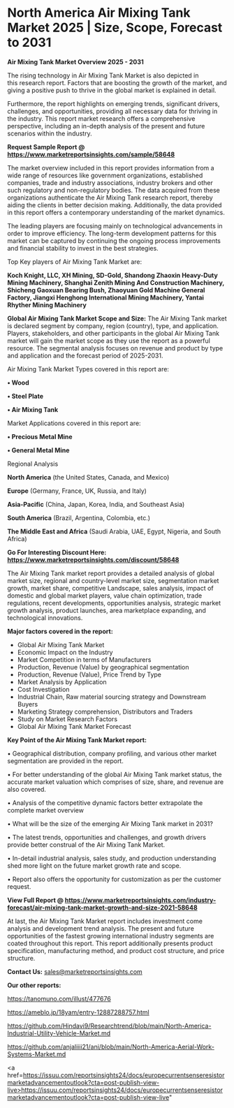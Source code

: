 # North America Air Mixing Tank Market 2025 | Size, Scope, Forecast to 2031

<Strong> Air Mixing Tank Market Overview 2025 - 2031</strong>

The rising technology in Air Mixing Tank Market is also depicted in this research report. Factors that are boosting the growth of the market, and giving a positive push to thrive in the global market is explained in detail.

Furthermore, the report highlights on emerging trends, significant drivers, challenges, and opportunities, providing all necessary data for thriving in the industry. This report market research offers a comprehensive perspective, including an in-depth analysis of the present and future scenarios within the industry.

<strong>Request Sample Report @ <a href=https://www.marketreportsinsights.com/sample/58648>https://www.marketreportsinsights.com/sample/58648</a></strong>

The market overview included in this report provides information from a wide range of resources like government organizations, established companies, trade and industry associations, industry brokers and other such regulatory and non-regulatory bodies. The data acquired from these organizations authenticate the Air Mixing Tank research report, thereby aiding the clients in better decision making. Additionally, the data provided in this report offers a contemporary understanding of the market dynamics.

The leading players are focusing mainly on technological advancements in order to improve efficiency. The long-term development patterns for this market can be captured by continuing the ongoing process improvements and financial stability to invest in the best strategies.

Top Key players of Air Mixing Tank Market are:

<strong>Koch Knight, LLC, XH Mining, SD-Gold, Shandong Zhaoxin Heavy-Duty Mining Machinery, Shanghai Zenith Mining And Construction Machinery, Shicheng Gaoxuan Bearing Bush, Zhaoyuan Gold Machine General Factory, Jiangxi Henghong International Mining Machinery, Yantai Rhyther Mining Machinery</strong>

<strong><b>Global Air Mixing Tank Market Scope and Size:</b></strong>
The Air Mixing Tank market is declared segment by company, region (country), type, and application. Players, stakeholders, and other participants in the global Air Mixing Tank market will gain the market scope as they use the report as a powerful resource. The segmental analysis focuses on revenue and product by type and application and the forecast period of 2025-2031.

Air Mixing Tank Market Types covered in this report are:

<strong>• Wood

• Steel Plate

• Air Mixing Tank</strong>

Market Applications covered in this report are:

<strong>• Precious Metal Mine

• General Metal Mine</strong> 

Regional Analysis

<strong>North America</strong> (the United States, Canada, and Mexico)

<strong>Europe</strong> (Germany, France, UK, Russia, and Italy)

<strong>Asia-Pacific</strong> (China, Japan, Korea, India, and Southeast Asia)

<strong>South America</strong> (Brazil, Argentina, Colombia, etc.)

<strong>The Middle East and Africa</strong> (Saudi Arabia, UAE, Egypt, Nigeria, and South Africa)

<strong>Go For Interesting Discount Here: <a href=https://www.marketreportsinsights.com/discount/58648>https://www.marketreportsinsights.com/discount/58648</a></strong>

The Air Mixing Tank market report provides a detailed analysis of global market size, regional and country-level market size, segmentation market growth, market share, competitive Landscape, sales analysis, impact of domestic and global market players, value chain optimization, trade regulations, recent developments, opportunities analysis, strategic market growth analysis, product launches, area marketplace expanding, and technological innovations.

<strong><b>Major factors covered in the report:</b></strong>
<ul>
  <li>Global Air Mixing Tank Market </li>
  <li>Economic Impact on the Industry</li>
  <li>Market Competition in terms of Manufacturers</li>
  <li>Production, Revenue (Value) by geographical segmentation</li>
  <li>Production, Revenue (Value), Price Trend by Type</li>
  <li>Market Analysis by Application</li>
  <li>Cost Investigation</li>
  <li>Industrial Chain, Raw material sourcing strategy and Downstream Buyers</li>
  <li>Marketing Strategy comprehension, Distributors and Traders</li>
  <li>Study on Market Research Factors</li>
  <li>Global Air Mixing Tank Market Forecast</li>
</ul>

<strong><b>Key Point of the Air Mixing Tank Market report:</b></strong>

• Geographical distribution, company profiling, and various other market segmentation are provided in the report.

• For better understanding of the global Air Mixing Tank market status, the accurate market valuation which comprises of size, share, and revenue are also covered.

• Analysis of the competitive dynamic factors better extrapolate the complete market overview

• What will be the size of the emerging Air Mixing Tank market in 2031?

• The latest trends, opportunities and challenges, and growth drivers provide better construal of the Air Mixing Tank Market.

• In-detail industrial analysis, sales study, and production understanding shed more light on the future market growth rate and scope.

• Report also offers the opportunity for customization as per the customer request.

<strong><b>View Full Report @ <a href=https://www.marketreportsinsights.com/industry-forecast/air-mixing-tank-market-growth-and-size-2021-58648>https://www.marketreportsinsights.com/industry-forecast/air-mixing-tank-market-growth-and-size-2021-58648</a></b></strong>


At last, the Air Mixing Tank Market report includes investment come analysis and development trend analysis. The present and future opportunities of the fastest growing international industry segments are coated throughout this report. This report additionally presents product specification, manufacturing method, and product cost structure, and price structure.

<strong>Contact Us:</strong>
sales@marketreportsinsights.com

<strong>Our other reports:</strong>

<a href=https://tanomuno.com/illust/477676>https://tanomuno.com/illust/477676</a>

<a href=https://ameblo.jp/18yam/entry-12887288757.html>https://ameblo.jp/18yam/entry-12887288757.html</a>

<a href=https://github.com/Hindavi9/Researchtrend/blob/main/North-America-Industrial-Utility-Vehicle-Market.md>https://github.com/Hindavi9/Researchtrend/blob/main/North-America-Industrial-Utility-Vehicle-Market.md</a>

<a href=https://github.com/anjaliiii21/ani/blob/main/North-America-Aerial-Work-Systems-Market.md>https://github.com/anjaliiii21/ani/blob/main/North-America-Aerial-Work-Systems-Market.md</a>

<a href=https://issuu.com/reportsinsights24/docs/europecurrentsenseresistormarketadvancementoutlook?cta=post-publish-view-live>https://issuu.com/reportsinsights24/docs/europecurrentsenseresistormarketadvancementoutlook?cta=post-publish-view-live</a>"
